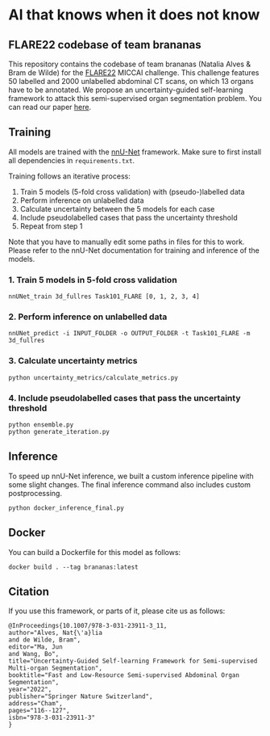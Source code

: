 # AI that knows when it does not know

## FLARE22 codebase of team brananas

This repository contains the codebase of team brananas (Natalia Alves & Bram de Wilde)
for the [FLARE22](https://flare22.grand-challenge.org/) MICCAI challenge.
This challenge features 50 labelled and 2000 unlabelled abdominal CT
scans, on which 13 organs have to be annotated.
We propose an uncertainty-guided self-learning framework to attack this
semi-supervised organ segmentation problem.
You can read our paper [here](https://doi.org/10.1007/978-3-031-23911-3_11).

## Training

All models are trained with the [nnU-Net](https://github.com/MIC-DKFZ/nnUNet)
framework. Make sure to first install all dependencies in `requirements.txt`.

Training follows an iterative process:

1. Train 5 models (5-fold cross validation) with (pseudo-)labelled data
2. Perform inference on unlabelled data
3. Calculate uncertainty between the 5 models for each case
4. Include pseudolabelled cases that pass the uncertainty threshold
5. Repeat from step 1

Note that you have to manually edit some paths in files for this to
work. Please refer to the nnU-Net documentation for training and inference
of the models.

### 1. Train 5 models in 5-fold cross validation

```
nnUNet_train 3d_fullres Task101_FLARE [0, 1, 2, 3, 4]
```

### 2. Perform inference on unlabelled data

```
nnUNet_predict -i INPUT_FOLDER -o OUTPUT_FOLDER -t Task101_FLARE -m 3d_fullres
```

### 3. Calculate uncertainty metrics

```
python uncertainty_metrics/calculate_metrics.py
```

### 4. Include pseudolabelled cases that pass the uncertainty threshold

```
python ensemble.py
python generate_iteration.py
```

## Inference

To speed up nnU-Net inference, we built a custom inference pipeline
with some slight changes.
The final inference command also includes custom postprocessing.

```
python docker_inference_final.py
```

## Docker

You can build a Dockerfile for this model as follows:

```
docker build . --tag brananas:latest
```

## Citation

If you use this framework, or parts of it, please cite us as follows:

```
@InProceedings{10.1007/978-3-031-23911-3_11,
author="Alves, Nat{\'a}lia
and de Wilde, Bram",
editor="Ma, Jun
and Wang, Bo",
title="Uncertainty-Guided Self-learning Framework for Semi-supervised Multi-organ Segmentation",
booktitle="Fast and Low-Resource Semi-supervised Abdominal Organ Segmentation",
year="2022",
publisher="Springer Nature Switzerland",
address="Cham",
pages="116--127",
isbn="978-3-031-23911-3"
}
```
